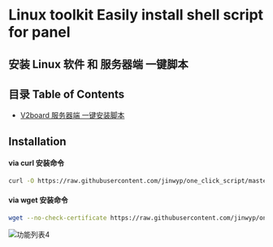 # Linux toolkit Easily install shell script for panel

## 安装 Linux 软件 和 服务器端  一键脚本

## 目录 Table of Contents

* [V2board 服务器端 一键安装脚本](#installation)


## Installation

#### via curl 安装命令

```bash
curl -O https://raw.githubusercontent.com/jinwyp/one_click_script/master/linux_install_software.sh && chmod +x ./linux_install_software.sh && ./linux_install_software.sh

```

#### via wget 安装命令

```bash
wget --no-check-certificate https://raw.githubusercontent.com/jinwyp/one_click_script/master/linux_install_software.sh && chmod +x ./linux_install_software.sh && ./linux_install_software.sh

```

![功能列表4](https://ghproxy.com/https://github.com/jinwyp/one_click_script/blob/master/docs/v2board1.png?raw=true)




